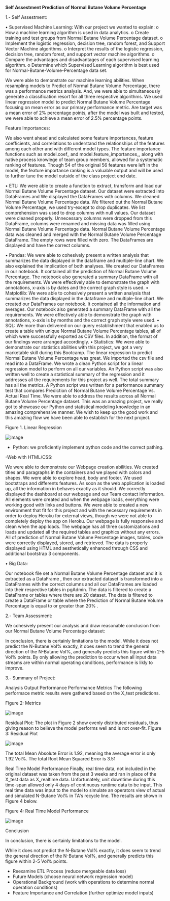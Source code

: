 **Self Assestment Prediction of Normal Butane Volume Percentage**

1.- Self Assestment:

•	Supervised Machine Learning:
   With our project we wanted to explain:
   o	How a machine learning algorithm is used in data analytics.
   o	Create training and test groups from Normal Butane Volume Percentage dataset.
   o	Implement the logistic regression, decision tree, random forest, and Support Vector Machine algorithms.
   o	Interpret the results of the logistic regression, decision tree, random forest, and support vector machine algorithms.
   o	Compare the advantages and disadvantages of each supervised learning algorithm.
   o	Determine which Supervised Learning algorithm is best used for Normal-Butane-Volume-Percentage data set.

We were able to demonstrate our machine learning abilities. When resampling models to Predict of Normal Butane Volume Percentage, there was a performance metrics analysis. And, we were able to simultaneously generate a classification resort for all three respective algorithms. We used linear regression model to predict Normal Butane Volume Percentage focusing on mean error as our primary performance metric. Are target was a mean error of 2% percentage points, after the model was built and tested, we were able to achieve a mean error of 2.5% percentage points. 

Feature Importances: 

We also went ahead and calculated some feature importances, feature coefficients, and correlations to understand the relationships of the features among each other and with different model types. The feature importance functions such as model.coef_ and model.feature_importances_, along with native process knowlege of team group members, allowed for a systematic ranking of features. Though 54 of the original 56 features were left in the model, the feature importance ranking is a valuable output and will be used to further tune the model outside of the class project end date.

•	ETL:
We were able to create a function to extract, transform and load our Normal Butane Volume Percentage dataset. Our dataset were extracted into DataFrames and We displayed the DataFrames with columns. We cleaned Normal Butane Volume Percentage data. We filtered out the Normal Butane Volume Percentage, we used try-except to drop duplicates. We list comprehension was used to drop columns with null values. Our dataset were cleaned properly. Unnecessary columns were dropped from this DataFrame, columns were renamed and missing data was filled using Normal Butane Volume Percentage data. Normal Butane Volume Percentage data was cleaned and merged with the Normal Butane Volume Percentage DataFrame. The empty rows were filled with zero. The DataFrames are displayed and have the correct columns.

•	Pandas:
We were able to cohesively present a written analysis that summarizes the data displayed in the dataframe and multiple-line chart. We also explained the implication of both analyses. We created our DataFrames in our notebook. It contained all the prediction of Normal Butane Volume Percentage. The notebook also generated a summary DataFrame with all the requirements. We were effectively able to demonstrate the graph with annotations, x-axis is by dates and the correct graph style is used.
•	Matplotlib:
We were able to cohesively present a written analysis that summarizes the data displayed in the dataframe and multiple-line chart. We created our DataFrames our notebook. It contained all the information and averages. Our notebook also generated a summary DataFrame with all the requirements. We were effectively able to demonstrate the graph with annotations, x-axis is by months and the correct graph style were used.
•	SQL:
We more than delivered on our query establishment that enabled us to create a table with unique Normal Butane Volume Percentage tables, all of which were successfully exported as CSV files. In addition, the format of our findings were arranged accordingly.
•	Statistics:
We were able to demonstrate our statistics abilities with this project, we got a very marketable skill during this Bootcamp. The linear regression to predict Normal Butane Volume Percentage was great. We imported the csv file and read into a DataFrame. We wrote a clean Python script for a linear regression model to perform on all our variables. An Python script was also written well to create a statistical summary of the regression and it addresses all the requirements for this project as well. The total summary has all the metrics. A Python script was written for a performance summary test that compares Prediction of Normal Butane Volume Percentage Vs. Actual Real Time. We were able to address the results across all Normal Butane Volume Percentage dataset. This was an amazing project, we really got to showcase our Python and statistical modeling knowledge in an amazing comprehensive manner. We wish to keep up the good work and this amazing flow we have been able to establish for the next project.


Figure 1. Linear Regression

![image](https://user-images.githubusercontent.com/101227930/185302134-7e35ff5c-ce25-4316-9b91-4122aa869cc7.png)



- Python: we proficiently implement python code and the correct pathing.

-Web with HTML/CSS:

We were able to demonstrate our Webpage creation abilities. We created titles and paragraphs in the containers and we played with colors and shapes. We were able to explore head, body and footer. We used bootstraps and differents features. As soon as the web application is loaded up, all the information in behaves exactly as it should. We correctly displayed the dashboard at our webpage and our Team contact information. All elements were created and when the webpage loads, everything were working good with links and buttons. We were able to created a new environment that fit for this project and with the necessary requirements in order to deploy Heroku for external views, though we were not able to completely deploy the app on Heroku. Our webpage is fully responsive and clean when the app loads. The webpage has all three customizations and loads and updated all the required tables and graphics without any errors.
All of prediction of Normal Butane Volume Percentage images, tables, code were correctly displayed, stored, and retrieved. The data is properly displayed using HTML and aesthetically enhanced through CSS and additional bootstrap 3 components.  

•	Big Data:

Our notebook file set a Normal Butane Volume Percentage dataset and it is extracted as a DataFrame , then our extracted dataset is transformed into a DataFrames with the correct columns and all our DataFrames are loaded into their respective tables in pgAdmin. The data is filtered to create a DataFrame or tables where there are 20 dataset. The data is filtered to create a DataFrame or table where the Prediction of Normal Butane Volume Percentage is equal to or greater than 20% .

2.- Team Assessment:

We cohesively present our analysis and draw reasonable conclusion from our Normal Butane Volume Percentage dataset:

In conclusion, there is certainly limitations to the model. While it does not predict the N-Butane Vol% exactly, it does seem to trend the general direction of the N-Butane Vol%, and generally predicts this figure within 2-5 Vol% points. By only allowing the prediction to occur when all input data streams are within normal operating conditions, performance is likly to improve.

3.- Summary of Project:

Analysis Output Performance
Performance Metrics The following performace metric results were gathered based on the X_test predictions.

Figure 2: Metrics 

![image](https://user-images.githubusercontent.com/101227930/185315649-69ecf9f0-c649-4a31-8407-277a975afd04.png)



Residual Plot: The plot in Figure 2 show evenly distributed residuals, thus giving reason to believe the model performs well and is not over-fit.
Figure 3: Residual Plot

![image](https://user-images.githubusercontent.com/101227930/185297754-189facfe-7a53-4692-80d8-6e8cbfc9ea06.png)


The total Mean Absolute Error is 1.92, meaning the average error is only 1.92 Vol%.
The total Root Mean Squared Error is 3.51


Real Time Model Performance
Finally, real time data, not included in the original dataset was taken from the past 3 weeks and ran in place of the X_test data as X_realtime data. Unfortunately, unit downtime during this time-span allowed only 4 days of continuous runtime data to be input. This real time data was input to the model to simulate an operators view of actual and simulated N-Butane Vol% in TA's recycle line. The results are shown in Figure 4 below.

Figure 4: Real Time Model Performance

![image](https://user-images.githubusercontent.com/101227930/185296714-bcfd6502-d606-4bbb-b380-967d5297828d.png)


Conclusion

In conclusion, there is certainly limitations to the model.

While it does not predict the N-Butane Vol% exactly, it does seem to trend the general direction of the N-Butane Vol%, and generally predicts this figure within 2-5 Vol% points. 

-	Reexamine ETL Process (reduce mergeable data loss)
-	Future Models (choose neural network regression model)
-	Operational Background (work with operations to determine normal operation conditions)
-	Feature Importance and Correlation (further optimize model inputs) 




